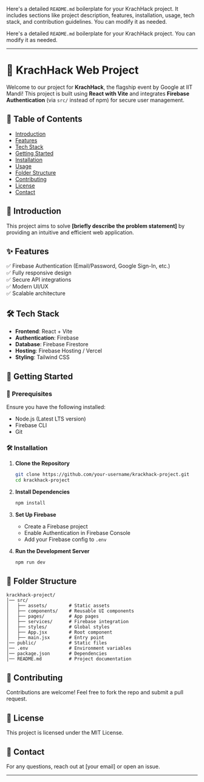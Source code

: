 Here's a detailed `README.md` boilerplate for your KrachHack project. It includes sections like project description, features, installation, usage, tech stack, and contribution guidelines. You can modify it as needed.

Here's a detailed `README.md` boilerplate for your KrachHack project. You can modify it as needed.  

---

# 🚀 KrachHack Web Project  

Welcome to our project for **KrachHack**, the flagship event by Google at IIT Mandi! This project is built using **React with Vite** and integrates **Firebase Authentication** (via `src/` instead of npm) for secure user management.  

## 📌 Table of Contents  
- [Introduction](#introduction)  
- [Features](#features)  
- [Tech Stack](#tech-stack)  
- [Getting Started](#getting-started)  
- [Installation](#installation)  
- [Usage](#usage)  
- [Folder Structure](#folder-structure)  
- [Contributing](#contributing)  
- [License](#license)  
- [Contact](#contact)  

## 🎯 Introduction  
This project aims to solve **[briefly describe the problem statement]** by providing an intuitive and efficient web application.  

## ✨ Features  
✅ Firebase Authentication (Email/Password, Google Sign-In, etc.)  
✅ Fully responsive design  
✅ Secure API integrations  
✅ Modern UI/UX  
✅ Scalable architecture  

## 🛠 Tech Stack  
- **Frontend**: React + Vite  
- **Authentication**: Firebase  
- **Database**: Firebase Firestore  
- **Hosting**: Firebase Hosting / Vercel  
- **Styling**: Tailwind CSS  

## 🚀 Getting Started  

### 📌 Prerequisites  
Ensure you have the following installed:  
- Node.js (Latest LTS version)  
- Firebase CLI  
- Git  

### 🛠 Installation  

1. **Clone the Repository**  
   ```sh
   git clone https://github.com/your-username/krackhack-project.git
   cd krackhack-project
   ```  

2. **Install Dependencies**  
   ```sh
   npm install
   ```  

3. **Set Up Firebase**  
   - Create a Firebase project  
   - Enable Authentication in Firebase Console  
   - Add your Firebase config to `.env`  

4. **Run the Development Server**  
   ```sh
   npm run dev
   ```  

## 📂 Folder Structure  
```
krackhack-project/
│── src/
│   ├── assets/        # Static assets  
│   ├── components/    # Reusable UI components  
│   ├── pages/         # App pages  
│   ├── services/      # Firebase integration  
│   ├── styles/        # Global styles  
│   ├── App.jsx        # Root component  
│   ├── main.jsx       # Entry point  
│── public/            # Static files  
│── .env               # Environment variables  
│── package.json       # Dependencies  
│── README.md          # Project documentation  
```  

## 📜 Contributing  
Contributions are welcome! Feel free to fork the repo and submit a pull request.  

## 📄 License  
This project is licensed under the MIT License.  

## 📧 Contact  
For any questions, reach out at [your email] or open an issue.  

---
